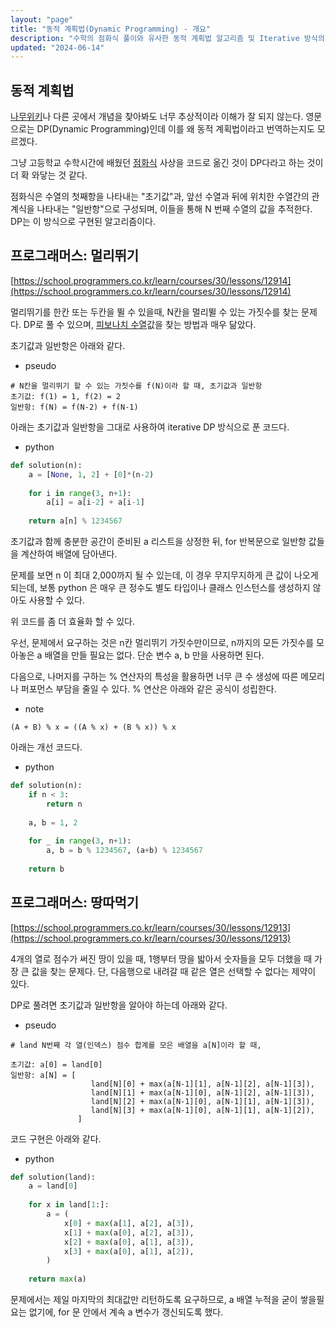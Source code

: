 ```yaml
---
layout: "page"
title: "동적 계획법(Dynamic Programming) - 개요"
description: "수학의 점화식 풀이와 유사한 동적 계획법 알고리즘 및 Iterative 방식의 DP 구현 코드 소개"
updated: "2024-06-14"
---
```


## 동적 계획법

[나무위키](https://namu.wiki/w/%EB%8F%99%EC%A0%81%20%EA%B3%84%ED%9A%8D%EB%B2%95)나 다른 곳에서 개념을 찾아봐도 너무 추상적이라 이해가 잘 되지 않는다. 영문으로는 DP(Dynamic Programming)인데 이를 왜 동적 계획법이라고 번역하는지도 모르겠다.

그냥 고등학교 수학시간에 배웠던 [점화식](https://ko.wikipedia.org/wiki/%EC%A0%90%ED%99%94%EC%8B%9D) 사상을 코드로 옮긴 것이 DP다라고 하는 것이 더 확 와닿는 것 같다.

점화식은 수열의 첫째항을 나타내는 "초기값"과, 앞선 수열과 뒤에 위치한 수열간의 관계식을 나타내는 "일반항"으로 구성되며, 이들을 통해 N 번째 수열의 값을 추적한다. DP는 이 방식으로 구현된 알고리즘이다.

## 프로그래머스: 멀리뛰기

[https://school.programmers.co.kr/learn/courses/30/lessons/12914](https://school.programmers.co.kr/learn/courses/30/lessons/12914)

멀리뛰기를 한칸 또는 두칸을 뛸 수 있을때, N칸을 멀리뛸 수 있는 가짓수를 찾는 문제다. DP로 풀 수 있으며, [피보나치 수열](https://namu.wiki/w/%ED%94%BC%EB%B3%B4%EB%82%98%EC%B9%98%20%EC%88%98%EC%97%B4)값을 찾는 방법과 매우 닮았다.

초기값과 일반항은 아래와 같다.

- pseudo
```pseudo
# N칸을 멀리뛰기 할 수 있는 가짓수를 f(N)이라 할 때, 초기값과 일반항
초기값: f(1) = 1, f(2) = 2
일반항: f(N) = f(N-2) + f(N-1)
```

아래는 초기값과 일반항을 그대로 사용하여 iterative DP 방식으로 푼 코드다.

- python
```py
def solution(n):
    a = [None, 1, 2] + [0]*(n-2)
    
    for i in range(3, n+1):
        a[i] = a[i-2] + a[i-1]
    
    return a[n] % 1234567
```

초기값과 함께 충분한 공간이 준비된 a 리스트을 상정한 뒤, for 반복문으로 일반항 값들을 계산하여 배열에 담아낸다.

문제를 보면 n 이 최대 2,000까지 될 수 있는데, 이 경우 무지무지하게 큰 값이 나오게 되는데, 보통 python 은 매우 큰 정수도 별도 타입이나 클래스 인스턴스를 생성하지 않아도 사용할 수 있다.

위 코드를 좀 더 효율화 할 수 있다.

우선, 문제에서 요구하는 것은 n칸 멀리뛰기 가짓수만이므로, n까지의 모든 가짓수를 모아놓은 a 배열을 만들 필요는 없다. 단순 변수 a, b 만을 사용하면 된다.

다음으로, 나머지를 구하는 % 연산자의 특성을 활용하면 너무 큰 수 생성에 따른 메모리나 퍼포먼스 부담을 줄일 수 있다. % 연산은 아래와 같은 공식이 성립한다.

- note
```text
(A + B) % x = ((A % x) + (B % x)) % x
```

아래는 개선 코드다.

- python
```py
def solution(n):
    if n < 3:
        return n
    
    a, b = 1, 2
    
    for _ in range(3, n+1):
        a, b = b % 1234567, (a+b) % 1234567
        
    return b
```

## 프로그래머스: 땅따먹기

[https://school.programmers.co.kr/learn/courses/30/lessons/12913](https://school.programmers.co.kr/learn/courses/30/lessons/12913)

4개의 열로 점수가 써진 땅이 있을 때, 1행부터 땅을 밟아서 숫자들을 모두 더했을 때 가장 큰 값을 찾는 문제다. 단, 다음행으로 내려갈 때 같은 열은 선택할 수 없다는 제약이 있다.

DP로 풀려면 초기값과 일반항을 알아야 하는데 아래와 같다.

- pseudo
```pseudo
# land N번째 각 열(인덱스) 점수 합계를 모은 배열을 a[N]이라 할 때,

초기값: a[0] = land[0]
일반항: a[N] = [
                  land[N][0] + max(a[N-1][1], a[N-1][2], a[N-1][3]),
                  land[N][1] + max(a[N-1][0], a[N-1][2], a[N-1][3]),
                  land[N][2] + max(a[N-1][0], a[N-1][1], a[N-1][3]),
                  land[N][3] + max(a[N-1][0], a[N-1][1], a[N-1][2]),
               ]  
```

코드 구현은 아래와 같다.

- python
```py
def solution(land):
    a = land[0]
    
    for x in land[1:]:
        a = (
            x[0] + max(a[1], a[2], a[3]),
            x[1] + max(a[0], a[2], a[3]),
            x[2] + max(a[0], a[1], a[3]),
            x[3] + max(a[0], a[1], a[2]),
        )
    
    return max(a)
```

문제에서는 제일 마지막의 최대값만 리턴하도록 요구하므로, a 배열 누적을 굳이 쌓을필요는 없기에, for 문 안에서 계속 a 변수가 갱신되도록 했다.
